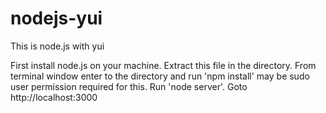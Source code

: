 # nodejs-yui
This is node.js with yui

  First install node.js on your machine.
  Extract this file in the directory.
  From terminal window enter to the directory and run 'npm install' may be sudo user permission required for this.
  Run 'node server'.
  Goto http://localhost:3000
